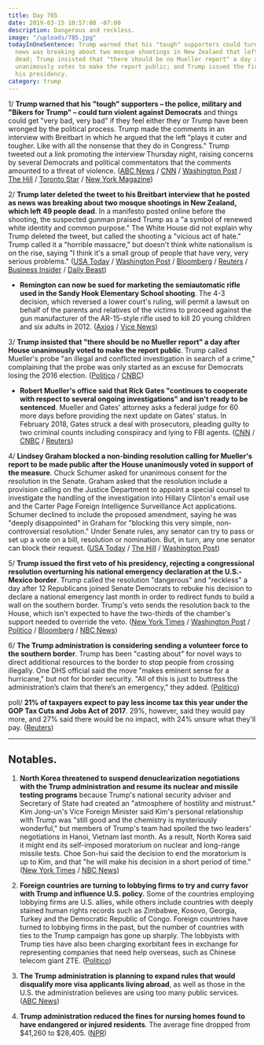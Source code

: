 ```yaml
---
title: Day 785
date: 2019-03-15 10:57:00 -07:00
description: Dangerous and reckless.
image: "/uploads/785.jpg"
todayInOneSentence: Trump warned that his "tough" supporters could turn violent as
  news was breaking about two mosque shootings in New Zealand that left 49 people
  dead; Trump insisted that "there should be no Mueller report" a day after House
  unanimously votes to make the report public; and Trump issued the first veto of
  his presidency.
category: trump
---
```


1/  **Trump warned that his "tough" supporters – the police, military and "Bikers for Trump" – could turn violent against Democrats** and things could get "very bad, very bad" if they feel either they or Trump have been wronged by the political process. Trump made the comments in an interview with Breitbart in which he argued that the left "plays it cuter and tougher. Like with all the nonsense that they do in Congress." Trump tweeted out a link promoting the interview Thursday night, raising concerns by several Democrats and political commentators that the comments amounted to a threat of violence. ([ABC News](https://abcnews.go.com/Politics/trump-warns-tough-supporters-turn-things-bad-provoked/story?id=61709959) / [CNN](https://www.cnn.com/2019/03/15/politics/trump-breitbart-interview-tough-supporters-democrats-violence/index.html) / [Washington Post](https://www.washingtonpost.com/politics/2019/03/14/trump-again-nods-toward-violence-by-his-supporters-maybe-something-bigger/) / [The Hill](https://thehill.com/homenews/administration/434110-trump-suggests-that-things-could-get-very-bad-if-military-police) / [Toronto Star](https://www.thestar.com/news/world/2019/03/14/trump-issues-warning-to-opponents-it-would-be-very-bad-if-his-military-police-and-biker-supporters-got-tough.html) / [New York Magazine](https://nymag.com/intelligencer/2019/03/trump-threatens-violence-if-democrats-dont-support-him.html))

2/ **Trump later deleted the tweet to his Breitbart interview that he posted as news was breaking about two mosque shootings in New Zealand, which left 49 people dead**.  In a manifesto posted online before the shooting, the suspected gunman praised Trump as a "a symbol of renewed white identity and common purpose." The White House did not explain why Trump deleted the tweet, but called the shooting a "vicious act of hate." Trump called it a "horrible massacre," but doesn't think white nationalism is on the rise, saying "I think it's a small group of people that have very, very serious problems." ([USA Today](https://www.usatoday.com/story/news/politics/2019/03/15/trump-deletes-breitbart-post-how-tough-his-supporters-can-get/3172413002/) / [Washington Post](https://www.washingtonpost.com/politics/trump-offers-us-assistance-after-horrible-massacre-in-new-zealand/2019/03/15/931833d2-4712-11e9-aaf8-4512a6fe3439_story.html) / [Bloomberg](https://www.bloomberg.com/news/articles/2019-03-15/trump-condemns-horrible-massacre-in-new-zealand-mosque-attacks) / [Reuters](https://www.reuters.com/article/us-newzealand-shootout-usa/trump-condemns-new-zealand-mosque-attack-as-horrible-massacre-idUSKCN1QW1M8) / [Business Insider](https://www.businessinsider.com/trump-deletes-breitbart-link-posted-during-new-zealand-mosque-attacks-2019-3) / [Daily Beast](https://www.thedailybeast.com/trumps-biker-threat-came-from-the-putin-playbook-but-tweet-deleted-after-mosque-massacre?ref=scroll))

* **Remington can now be sued for marketing the semiautomatic rifle used in the Sandy Hook Elementary School shooting**. The 4-3 decision, which reversed a lower court's ruling, will permit a lawsuit on behalf of the parents and relatives of the victims to proceed against the gun manufacturer of the AR-15-style rifle used to kill 20 young children and six adults in 2012. ([Axios](https://www.axios.com/remington-sued-marketing-rifle-sandy-hook-shooting-2b05f0cb-1bd8-49e8-b3b0-b0787162d466.html) / [Vice News](https://news.vice.com/en_us/article/wjmybb/sandy-hook-parents-can-now-sue-gunmaker-of-rifle-used-in-school-shooting))

3/ **Trump insisted that "there should be no Mueller report" a day after House unanimously voted to make the report public**. Trump called Mueller's probe "an illegal and conflicted investigation in search of a crime," complaining that the probe was only started as an excuse for Democrats losing the 2016 election. ([Politico](https://www.politico.com/story/2019/03/15/trump-mueller-investigation-1222895) / [CNBC](https://www.cnbc.com/2019/03/15/trump-tweets-there-should-be-no-robert-mueller-russia-probe-report.html))

* **Robert Mueller's office said that Rick Gates "continues to cooperate with respect to several ongoing investigations" and isn't ready to be sentenced**. Mueller and Gates' attorney asks a federal judge for 60 more days before providing the next update on Gates' status. In February 2018, Gates struck a deal with prosecutors, pleading guilty to two criminal counts including conspiracy and lying to FBI agents. ([CNN](https://www.cnn.com/2019/03/15/politics/mueller-report-investigation-gates/index.html) / [CNBC](https://www.cnbc.com/2019/03/15/mueller-former-trump-campaign-official-rick-gates-continues-to-cooperate-in-several-investigations.html) / [Reuters](https://www.reuters.com/article/us-usa-trump-russia-gates-idUSKCN1QW1ZT))

4/ **Lindsey Graham blocked a non-binding resolution calling for Mueller's report to be made public after the House unanimously voted in support of the measure**. Chuck Schumer asked for unanimous consent for the resolution in the Senate. Graham asked that the resolution include a provision calling on the Justice Department to appoint a special counsel to investigate the handling of the investigation into Hillary Clinton's email use and the Carter Page Foreign Intelligence Surveillance Act applications. Schumer declined to include the proposed amendment, saying he was "deeply disappointed" in Graham for "blocking this very simple, non-controversial resolution." Under Senate rules, any senator can try to pass or set up a vote on a bill, resolution or nomination. But, in turn, any one senator can block their request. ([USA Today](https://www.usatoday.com/story/news/politics/2019/03/14/house-calls-public-release-mueller-report-vote/3161577002/) / [The Hill](https://thehill.com/homenews/senate/434124-graham-blocks-resolution-calling-for-mueller-report-to-be-made-public) / [Washington Post](https://www.washingtonpost.com/politics/2019/03/15/house-voted-release-mueller-report-so-why-is-lindsey-graham-blocking-it/))

5/ **Trump issued the first veto of his presidency, rejecting a congressional resolution overturning his national emergency declaration at the U.S.-Mexico border**. Trump called the resolution "dangerous" and "reckless" a day after 12 Republicans joined Senate Democrats to rebuke his decision to declare a national emergency last month in order to redirect funds to build a wall on the southern border. Trump's veto sends the resolution back to the House, which isn't expected to have the two-thirds of the chamber's support needed to override the veto. ([New York Times](https://www.nytimes.com/2019/03/15/us/politics/trump-veto.html) / [Washington Post](https://www.washingtonpost.com/politics/trump-poised-to-issue-first-veto-of-his-presidency-over-emergency-declaration/2019/03/15/a8fe3a86-474c-11e9-aaf8-4512a6fe3439_story.html) / [Politico](https://www.politico.com/story/2019/03/15/trump-veto-national-emergency-1223285) / [Bloomberg](https://www.bloomberg.com/news/articles/2019-03-15/trump-issues-first-veto-on-bill-to-block-his-border-emergency) / [NBC News](https://www.nbcnews.com/politics/white-house/trump-issues-first-veto-rejecting-measure-overturn-border-declaration-n983676))

6/ **The Trump administration is considering sending a volunteer force to the southern border**. Trump has been "casting about" for novel ways to direct additional resources to the border to stop people from crossing illegally. One DHS official said the move "makes eminent sense for a hurricane," but not for border security. "All of this is just to buttress the administration’s claim that there’s an emergency," they added. ([Politico](https://www.politico.com/story/2019/03/14/trump-border-national-emergency-volunteers-1271346))

poll/ **21% of taxpayers expect to pay less income tax this year under the GOP Tax Cuts and Jobs Act of 2017**. 29%, however, said they would pay more, and 27% said there would be no impact, with 24% unsure what they'll pay. ([Reuters](https://www.reuters.com/article/us-usa-tax-survey-idUSKCN1QW1BY))

---

## Notables.

1. **North Korea threatened to suspend denuclearization negotiations with the Trump administration and resume its nuclear and missile testing programs** because Trump's national security adviser and Secretary of State had created an "atmosphere of hostility and mistrust." Kim Jong-un's Vice Foreign Minister said Kim's personal relationship with Trump was "still good and the chemistry is mysteriously wonderful," but members of Trump's team had spoiled the two leaders' negotiations in Hanoi, Vietnam last month. As a result, North Korea said it might end its self-imposed moratorium on nuclear and long-range missile tests. Choe Son-hui said the decision to end the moratorium is up to Kim, and that "he will make his decision in a short period of time." ([New York Times](https://www.nytimes.com/2019/03/15/world/asia/north-korea-kim-jong-un-nuclear.html) / [NBC News](https://www.nbcnews.com/news/world/north-korea-may-suspend-nuclear-talks-u-s-diplomat-warns-n983586))

2. **Foreign countries are turning to lobbying firms to try and curry favor with Trump and influence U.S. policy.** Some of the countries employing lobbying firms are U.S. allies, while others include countries with deeply stained human rights records such as Zimbabwe, Kosovo, Georgia, Turkey and the Democratic Republic of Congo. Foreign countries have turned to lobbying firms in the past, but the number of countries with ties to the Trump campaign has gone up sharply. The lobbyists with Trump ties have also been charging exorbitant fees in exchange for representing companies that need help overseas, such as Chinese telecom giant ZTE. ([Politico](https://www.politico.com/story/2019/03/15/trump-lobby-firms-foreign-governments-1222197))

3. **The Trump administration is planning to expand rules that would disqualify more visa applicants living abroad**, as well as those in the U.S. the administration believes are using too many public services. ([ABC News](https://abcnews.go.com/Politics/trump-administration-deny-visa-applicants-whove-public-assistance/story?id=61656543))

4. **Trump administration reduced the fines for nursing homes found to have endangered or injured residents**. The average fine dropped from $41,260 to $28,405. ([NPR](https://www.npr.org/sections/health-shots/2019/03/15/702645465/trump-administration-cuts-the-size-of-fines-for-health-violations-in-nursing-hom?))